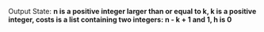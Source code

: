 Output State: **n is a positive integer larger than or equal to k, k is a positive integer, costs is a list containing two integers: n - k + 1 and 1, h is 0**